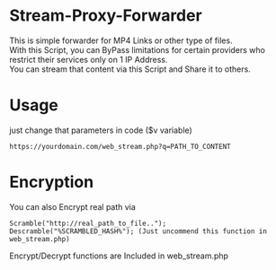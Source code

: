 # Stream-Proxy-Forwarder
This is simple forwarder for MP4 Links or other type of files.</br>
With this Script, you can ByPass limitations for certain providers who restrict their services only on 1 IP Address.</br>
You can stream that content via this Script and Share it to others.

# Usage
just change that parameters in code ($v variable)</br>
```
https://yourdomain.com/web_stream.php?q=PATH_TO_CONTENT
```
# Encryption
You can also Encrypt real path via 
```
Scramble("http://real_path_to_file..");
Descramble("%SCRAMBLED_HASH%"); (Just uncommend this function in web_stream.php)
```
Encrypt/Decrypt functions are Included in web_stream.php
